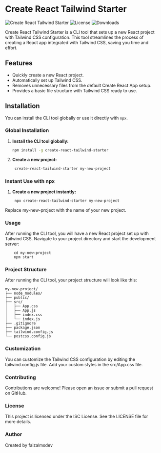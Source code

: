 # Create React Tailwind Starter

![Create React Tailwind Starter](https://img.shields.io/npm/v/create-react-tailwind-starter.svg)
![License](https://img.shields.io/npm/l/create-react-tailwind-starter.svg)
![Downloads](https://img.shields.io/npm/dt/create-react-tailwind-starter.svg)

Create React Tailwind Starter is a CLI tool that sets up a new React project with Tailwind CSS configuration. This tool streamlines the process of creating a React app integrated with Tailwind CSS, saving you time and effort.

## Features

- Quickly create a new React project.
- Automatically set up Tailwind CSS.
- Removes unnecessary files from the default Create React App setup.
- Provides a basic file structure with Tailwind CSS ready to use.

## Installation

You can install the CLI tool globally or use it directly with `npx`.

### Global Installation

1. **Install the CLI tool globally:**

   ```bash
   npm install -g create-react-tailwind-starter

2. **Create a new project:**

   ```bash
    create-react-tailwind-starter my-new-project

### Instant Use with npx

1. **Create a new project instantly:**

   ```bash
    npx create-react-tailwind-starter my-new-project

Replace my-new-project with the name of your new project.

### Usage

After running the CLI tool, you will have a new React project set up with Tailwind CSS. Navigate to your project directory and start the development server:

        cd my-new-project
        npm start

### Project Structure

After running the CLI tool, your project structure will look like this:

    my-new-project/
    ├── node_modules/
    ├── public/
    ├── src/
    │   ├── App.css
    │   ├── App.js
    │   ├── index.css
    │   └── index.js
    ├── .gitignore
    ├── package.json
    ├── tailwind.config.js
    └── postcss.config.js

### Customization
You can customize the Tailwind CSS configuration by editing the tailwind.config.js file. Add your custom styles in the src/App.css file.

### Contributing
Contributions are welcome! Please open an issue or submit a pull request on GitHub.

### License
This project is licensed under the ISC License. See the LICENSE file for more details.

### Author
Created by faizalmsdev